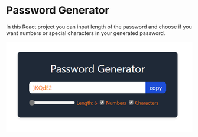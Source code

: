 # Password Generator
In this React project you can input length of the password and choose if you want numbers or special characters in your generated password.

![Paasword Generator Inteface](https://github.com/rahulsahani1137/Chai-aur-React/blob/main/05passwordGenerator/public/Screenshot%202024-03-23%20212451.png)